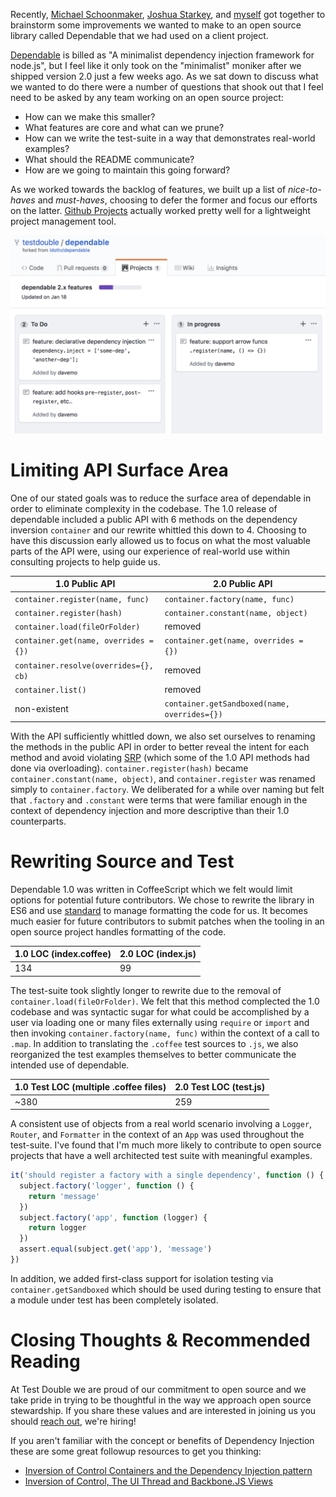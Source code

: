 Recently, [Michael Schoonmaker](https://twitter.com/Schoonology), [Joshua Starkey](https://twitter.com/primarilysnark), and [myself](https://twitter.com/dmosher) got together to brainstorm some improvements we wanted to make to an open source library called Dependable that we had used on a client project.

[Dependable](https://github.com/testdouble/dependable) is billed as "A minimalist dependency injection framework for node.js", but I feel like it only took on the "minimalist" moniker after we shipped version 2.0 just a few weeks ago. As we sat down to discuss what we wanted to do there were a number of questions that shook out that I feel need to be asked by any team working on an open source project:

* How can we make this smaller?
* What features are core and what can we prune?
* How can we write the test-suite in a way that demonstrates real-world examples?
* What should the README communicate?
* How are we going to maintain this going forward?

As we worked towards the backlog of features, we built up a list of _nice-to-haves_ and _must-haves_, choosing to defer the former and focus our efforts on the latter. [Github Projects](https://github.com/testdouble/dependable/projects/1) actually worked pretty well for a lightweight project management tool.

![Github Projects](/img/open-source-spotlight-dependable-js/github-projects-dependable.png)

# Limiting API Surface Area

One of our stated goals was to reduce the surface area of dependable in order to eliminate complexity in the codebase. The 1.0 release of dependable included a public API with 6 methods on the dependency inversion `container` and our rewrite whittled this down to 4. Choosing to have this discussion early allowed us to focus on what the most valuable parts of the API were, using our experience of real-world use within consulting projects to help guide us.

| 1.0 Public API  | 2.0 Public API |
| ------------- | ------------- |
| `container.register(name, func)`  | `container.factory(name, func)`  |
| `container.register(hash)` | `container.constant(name, object)` |
| `container.load(fileOrFolder)` | removed |
| `container.get(name, overrides = {})` | `container.get(name, overrides = {})` |
| `container.resolve(overrides={}, cb)` | removed |
| `container.list()` | removed |
| non-existent | `container.getSandboxed(name, overrides={})`|

With the API sufficiently whittled down, we also set ourselves to renaming the methods in the public API in order to better reveal the intent for each method and avoid violating [SRP](https://en.wikipedia.org/wiki/Single_responsibility_principle) (which some of the 1.0 API methods had done via overloading). `container.register(hash)` became `container.constant(name, object)`, and `container.register` was renamed simply to `container.factory`. We deliberated for a while over naming but felt that `.factory` and `.constant` were terms that were familiar enough in the context of dependency injection and more descriptive than their 1.0 counterparts.

# Rewriting Source and Test

Dependable 1.0 was written in CoffeeScript which we felt would limit options for potential future contributors. We chose to rewrite the library in ES6 and use [standard](https://standardjs.com/) to manage formatting the code for us. It becomes much easier for future contributors to submit patches when the tooling in an open source project handles formatting of the code.

| 1.0 LOC (index.coffee) | 2.0 LOC (index.js) |
| ------------- | ------------- |
| 134 | 99 |

The test-suite took slightly longer to rewrite due to the removal of `container.load(fileOrFolder)`. We felt that this method complected the 1.0 codebase and was syntactic sugar for what could be accomplished by a user via loading one or many files externally using `require` or `import` and then invoking `container.factory(name, func)` within the context of a call to `.map`. In addition to translating the `.coffee` test sources to `.js`, we also reorganized the test examples themselves to better communicate the intended use of dependable.

| 1.0 Test LOC (multiple .coffee files) | 2.0 Test LOC (test.js) |
| ------------- | ------------- |
| ~380 | 259 |

A consistent use of objects from a real world scenario involving a `Logger`, `Router`, and `Formatter` in the context of an `App` was used throughout the test-suite. I've found that I'm much more likely to contribute to open source projects that have a well architected test suite with meaningful examples.

```javascript
it('should register a factory with a single dependency', function () {
  subject.factory('logger', function () {
    return 'message'
  })
  subject.factory('app', function (logger) {
    return logger
  })
  assert.equal(subject.get('app'), 'message')
})
```

In addition, we added first-class support for isolation testing via `container.getSandboxed` which should be used during testing to ensure that a module under test has been completely isolated.

# Closing Thoughts & Recommended Reading

At Test Double we are proud of our commitment to open source and we take pride in trying to be thoughtful in the way we approach open source stewardship. If you share these values and are interested in joining us you should [reach out](https://testdouble.com/join/), we're hiring!

If you aren't familiar with the concept or benefits of Dependency Injection these are some great followup resources to get you thinking:

* [Inversion of Control Containers and the Dependency Injection pattern](https://martinfowler.com/articles/injection.html)
* [Inversion of Control, The UI Thread and Backbone.JS Views](https://www.youtube.com/watch?v=mU1JcPikdMs)